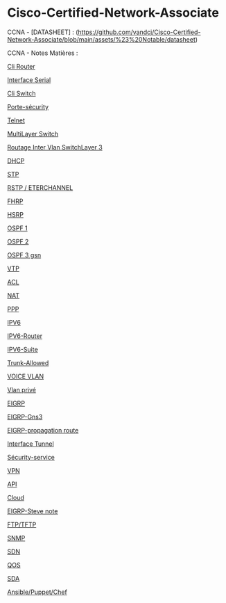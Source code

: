 
# Cisco-Certified-Network-Associate

CCNA - [DATASHEET] : (https://github.com/vandcj/Cisco-Certified-Network-Associate/blob/main/assets/%23%20Notable/datasheet)


CCNA - Notes Matières :

[Cli Router](https://github.com/vandcj/Cisco-Certified-Network-Associate/blob/main/assets/%23%20Notable/20210305%20CLI%20ROUTEUR%20COMMAND.md)

[Interface Serial](https://github.com/vandcj/Cisco-Certified-Network-Associate/blob/main/assets/%23%20Notable/20210306%20interface%20serial%20commandes.md)

[Cli Switch](https://github.com/vandcj/Cisco-Certified-Network-Associate/blob/main/assets/%23%20Notable/20210309%20CLI%20SWITCH%20CISCO.md)

[Porte-sécurity](https://github.com/vandcj/Cisco-Certified-Network-Associate/blob/main/20210312%20Port-s%C3%A9curity%E2%80%BAswitch.md) 

[Telnet](https://github.com/vandcj/Cisco-Certified-Network-Associate/blob/main/assets/%23%20Notable/20210312.2%20TELNET.md)

[MultiLayer Switch](https://github.com/vandcj/Cisco-Certified-Network-Associate/blob/main/assets/%23%20Notable/20210315%20MULTY%20LAYER%20SWITCH.md)

[Routage Inter Vlan SwitchLayer 3](https://github.com/vandcj/Cisco-Certified-Network-Associate/blob/main/assets/%23%20Notable/20210318%20routage%20inter%20VLAN%20switch%20layer%203.md)

[DHCP](https://github.com/vandcj/Cisco-Certified-Network-Associate/blob/main/assets/%23%20Notable/20210319%20DHCP.md)

[STP](https://github.com/vandcj/Cisco-Certified-Network-Associate/blob/main/assets/%23%20Notable/20210324.2%20STP.md)

[RSTP / ETERCHANNEL](https://github.com/vandcj/Cisco-Certified-Network-Associate/blob/main/assets/%23%20Notable/20210330%20RSTP%20ETERCHANNEL%20SVP.md)

[FHRP](https://github.com/vandcj/Cisco-Certified-Network-Associate/blob/main/assets/%23%20Notable/20210330.3%20FHRP%20first%20hop%20redundancy%20protocols.md)

[HSRP](https://github.com/vandcj/Cisco-Certified-Network-Associate/blob/main/assets/%23%20Notable/20210414.2%20HSRP%20fhrp%20commande.md)


[OSPF 1](https://github.com/vandcj/Cisco-Certified-Network-Associate/blob/main/assets/%23%20Notable/20210402%20%20OSPFgeneralit%C3%A9%20protocol%20de%20routage%20%5B%20v2%20%3D%20ipv4%20%2C%20v3%20%3D%20ipv6%5D.md)

[OSPF 2](https://github.com/vandcj/Cisco-Certified-Network-Associate/blob/main/assets/%23%20Notable/20210402.2%20OSPF%20exercices%20packet%20tracer.md)

[OSPF 3 gsn](https://github.com/vandcj/Cisco-Certified-Network-Associate/blob/main/assets/%23%20Notable/20210402.2%20OSPF%20exercices%20packet%20tracer.md)

[VTP](https://github.com/vandcj/Cisco-Certified-Network-Associate/blob/main/assets/%23%20Notable/20210406.2%20VTP%20(%20cisco%20).md)

[ACL](https://github.com/vandcj/Cisco-Certified-Network-Associate/blob/main/assets/%23%20Notable/20210419%20Acces-lists%20ACL.md)

[NAT](https://github.com/vandcj/Cisco-Certified-Network-Associate/blob/main/assets/%23%20Notable/20210419.2%20NAT%20et%20ACL.md)

[PPP](https://github.com/vandcj/Cisco-Certified-Network-Associate/blob/main/assets/%23%20Notable/20210428%20PPP.md)
	
[IPV6](https://github.com/vandcj/Cisco-Certified-Network-Associate/blob/main/assets/%23%20Notable/20210503%20IPV6.md)
	
[IPV6-Router](https://github.com/vandcj/Cisco-Certified-Network-Associate/blob/main/assets/%23%20Notable/20210503.2%20IPV6%20ROUTEUR.md)

[IPV6-Suite](https://github.com/vandcj/Cisco-Certified-Network-Associate/blob/main/assets/%23%20Notable/20210505%20Ipv6%20Suite.md)

[Trunk-Allowed](https://github.com/vandcj/Cisco-Certified-Network-Associate/blob/main/assets/%23%20Notable/20210519.2%20TRUNK%20ALLOWED.md)
	
[VOICE VLAN](https://github.com/vandcj/Cisco-Certified-Network-Associate/blob/main/assets/%23%20Notable/20210519.3%20VOICE%20VLAN.md)
	
[Vlan privé](https://github.com/vandcj/Cisco-Certified-Network-Associate/blob/main/assets/%23%20Notable/20210519.3%20vlan%20priv%C3%A9.md)
	
[EIGRP](https://github.com/vandcj/Cisco-Certified-Network-Associate/blob/main/assets/%23%20Notable/20210601%20EIGRP.md)
	
[EIGRP-Gns3](https://github.com/vandcj/Cisco-Certified-Network-Associate/blob/main/assets/%23%20Notable/20210602%20EIGRP%20SUITE%20EXO%20GNS3.md)
	
[EIGRP-propagation route](https://github.com/vandcj/Cisco-Certified-Network-Associate/blob/main/assets/%23%20Notable/20210602.2%20EIGRP%20Propagation%20route%20par%20default%20GNS%20EXO.md)
	
[Interface Tunnel](https://github.com/vandcj/Cisco-Certified-Network-Associate/blob/main/assets/%23%20Notable/20210609%20Exercices%20Gns3.md)
	
[Sécurity-service](https://github.com/vandcj/Cisco-Certified-Network-Associate/blob/main/assets/%23%20Notable/20210609%20S%C3%A9curity%20Service.md)
	
[VPN](https://github.com/vandcj/Cisco-Certified-Network-Associate/blob/main/assets/%23%20Notable/20210609.2%20VPN.md)

[API](https://github.com/vandcj/Cisco-Certified-Network-Associate/blob/main/assets/%23%20Notable/20210610%20Api.md)
	
[Cloud](https://github.com/vandcj/Cisco-Certified-Network-Associate/blob/main/assets/%23%20Notable/20210621%20CLOUD%20chapter%2015%20du%20livre.md)
	
[EIGRP-Steve note](https://github.com/vandcj/Cisco-Certified-Network-Associate/blob/main/assets/%23%20Notable/eigrp%20STEVE.md)
	
[FTP/TFTP](https://github.com/vandcj/Cisco-Certified-Network-Associate/blob/main/assets/%23%20Notable/ftp.md)
	
[SNMP](https://github.com/vandcj/Cisco-Certified-Network-Associate/blob/main/assets/%23%20Notable/20210623%20SNMP%20Chapter%2012%20(Simple%20Network%20Management%20Protocol).md)
	
[SDN](https://github.com/vandcj/Cisco-Certified-Network-Associate/blob/main/assets/%23%20Notable/20210628%20SDN%20et%20Controller%20bases%20network.md)
	
[QOS](https://github.com/vandcj/Cisco-Certified-Network-Associate/blob/main/assets/%23%20Notable/20210629%20QOS.md)
	
[SDA](https://github.com/vandcj/Cisco-Certified-Network-Associate/blob/main/assets/%23%20Notable/20210701%20SDA%20fabric%2C%20underlay%2C%20overlay.md)
	
[Ansible/Puppet/Chef](https://github.com/vandcj/Cisco-Certified-Network-Associate/blob/main/assets/%23%20Notable/20210705%20Ansible%20Puppet%20%26%20Chef.md)

